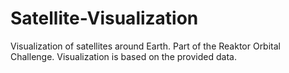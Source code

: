 # Satellite-Visualization

Visualization of satellites around Earth. Part of the Reaktor Orbital Challenge. Visualization is based on the provided data.
